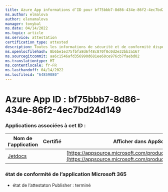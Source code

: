 ```yaml
---
title: Azure App informations d’ID pour bf75bbb7-8d86-434e-86f2-4ec7bd24d149
ms.author: elmalova
author: elenamalova
manager: tonybal
ms.date: 04/14/2022
ms.topic: article
ms.service: attestation
certification_type: attested
description: Toutes les informations de sécurité et de conformité disponibles pour bf75bbb7-8d86-434e-86f2-4ec7bd24d149.
ms.openlocfilehash: 8b6be1e375fbfa8d6f48c870f0c0d2e32bb3a167
ms.sourcegitcommit: aa6c1546afd356990d681ee68ce976cb7faebd02
ms.translationtype: MT
ms.contentlocale: fr-FR
ms.lasthandoff: 04/14/2022
ms.locfileid: "64859080"
---
```

# <a name="azure-app-id-bf75bbb7-8d86-434e-86f2-4ec7bd24d149"></a>Azure App ID : bf75bbb7-8d86-434e-86f2-4ec7bd24d149


### <a name="apps-associated-with-this-id"></a>Applications associées à cet ID :
| **Nom de l'application** | **Certifié** | **Afficher dans AppSource** |
|--------------|---------------|-----------------------|
| [Jetdocs](../forward/WA200002236.md) |  | [https://appsource.microsoft.com/product/office/WA200002236](https://appsource.microsoft.com/product/office/WA200002236) |

### <a name="microsoft-365-app-compliance-status"></a>état de conformité de l’application Microsoft 365
- état de l’attestaton Publisher : terminé
